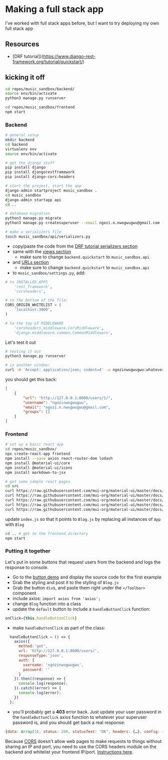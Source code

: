 # Making a full stack app
I've worked with full stack apps before, but I want to try deploying my own full stack app

## Resources
- [DRF tutorial])(https://www.django-rest-framework.org/tutorial/quickstart/)


## kicking it off
``` bash
cd repos/music_sandbox/backend/
source env/bin/activate
python3 manage.py runserver

cd repos/music_sandbox/frontend
npm start
```

### Backend
``` bash
# general setup
mkdir backend
cd backend
virtualenv env
source env/bin/activate

# get the django stuff
pip install django
pip install djangorestframework
pip install django-cors-headers

# start the project, start the app
django-admin startproject music_sandbox .
cd music_sandbox
django-admin startapp api
cd ..

# database migration
python3 manage.py migrate
python3 manage.py createsuperuser --email ngozi.n.nwogwugwu@gmail.com --username ngozinwogwugwu

# make a serializers file
touch music_sandbox/api/serializers.py
```
- copy/paste the code from the [DRF tutorial serializers section](https://www.django-rest-framework.org/tutorial/quickstart/#serializers)
- same with the [views section](https://www.django-rest-framework.org/tutorial/quickstart/#views)
  - make sure to change `backend.quickstart` to `music_sandbox.api`
- and [URLs section](https://www.django-rest-framework.org/tutorial/quickstart/#urls)
  - make sure to change `backend.quickstart` to `music_sandbox.api`
- to `music_sandbox/settings.py`, add:
``` python
# to INSTALLED_APPS
    'rest_framework',
    'corsheaders',

# to the bottom of the file:
CORS_ORIGIN_WHITELIST = (
    'localhost:3000',
)

# to the top of MIDDLEWARE
    'corsheaders.middleware.CorsMiddleware',
    'django.middleware.common.CommonMiddleware',

```

Let's test it out
``` bash
# testing it out
python3 manage.py runserver

# in another window:
curl -H 'Accept: application/json; indent=4' -u ngozinwogwugwu:whatever_your_password_is http://127.0.0.1:8000/users/
```
you should get this back:
```json
[
    {
        "url": "http://127.0.0.1:8000/users/1/",
        "username": "ngozinwogwugwu",
        "email": "ngozi.n.nwogwugwu@gmail.com",
        "groups": []
    }
]
```
### Frontend
``` bash
# set up a basic react app
cd repos/music_sandbox/
npx create-react-app frontend
npm install --save axios react-router-dom lodash
npm install @material-ui/core
npm install @material-ui/icons
npm install markdown-to-jsx

# get some sample react pages
cd src
curl https://raw.githubusercontent.com/mui-org/material-ui/master/docs/src/pages/getting-started/page-layout-examples/blog/Blog.js > Blog.js
curl https://raw.githubusercontent.com/mui-org/material-ui/master/docs/src/pages/getting-started/page-layout-examples/blog/Markdown.js > Markdown.js
curl https://raw.githubusercontent.com/mui-org/material-ui/master/docs/src/pages/getting-started/page-layout-examples/blog/blog-post.1.md > blog-post.1.md
curl https://raw.githubusercontent.com/mui-org/material-ui/master/docs/src/pages/getting-started/page-layout-examples/blog/blog-post.2.md > blog-post.2.md
curl https://raw.githubusercontent.com/mui-org/material-ui/master/docs/src/pages/getting-started/page-layout-examples/blog/blog-post.3.md > blog-post.3.md
```

update `index.js` so that it points to `Blog.js` by replacing all instances of `App` with `Blog`

``` bash
cd .. # get to the frontend directory
npm start
```

### Putting it together
Let's put in some buttons that request users from the backend and logs the response to console.
- Go to the [button demo](https://material-ui.com/demos/buttons/) and display the source code for the first example
- Grab the styling and post it to the styling of `Blog.js`
- Grab the button `div`s, and paste them right under the `</Toolbar>` component
- include axios: `import axios from 'axios';`
- change `Blog` function into a class
- update the `default` button to include a `handleButtonClick` function:
``` javascript
onClick={this.handleButtonClick}
````
- make `handleButtonClick` as part of the class:
``` javascript
  handleButtonClick = () => {
    axios({
      method:'get',
      url: 'http://127.0.0.1:8000/users/',
      responseType:'json',
      auth: {
        username: 'ngozinwogwugwu',
        password: ''
      }
    }).then((response) => {
      console.log(response);
    }).catch((error) => {
      console.log(error);
    })
  };
```
- you'll probably get a **403** error back. Just update your user password in the `handleButtonClick` axios function to whatever your superuser password is, and you should get back a real response:
``` javascript
{data: Array(1), status: 200, statusText: "OK", headers: {…}, config: {…}, …}
```

Because [CORS](https://en.wikipedia.org/wiki/Cross-origin_resource_sharing) doesn't allow web pages to make requests to things without sharing an IP and port, you need to use the CORS headers module on the backend and whitelist your frontend IP/port. [Instructions here](https://pypi.org/project/django-cors-headers/).


